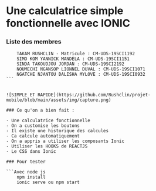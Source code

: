 # Une calculatrice simple fonctionnelle avec IONIC

### Liste des membres

````
    TAKAM RUSHCLIN - Matricule : CM-UDS-19SCI1192
    SIMO KOM YANNICK MANDELA : CM-UDS-19SCI1151
    SINDA TAKOUDJOU JORDAN : CM-UDS-19SCI2192
    NOUMECHI NGANSOP LIONNEL DUVAL : CM-UDS-19SCI1071
    NGATCHE NJANTOU DALISHA MYLOVE : CM-UDS-19SCI0932
```


![SIMPLE ET RAPIDE](https://github.com/Rushclin/projet-mobile/blob/main/assets/img/capture.png)

### Ce qu'on a bien fait :

- Une calculatrice fonctionnelle
- On a customise les boutons
- Il existe une historique des calcules
- Ca calcule automatiquement
- On a appris a utiliser les composants Ionic
- Utiliser les HOOKS de REACTJS
- Le CSS dans Ionic

### Pour tester

```Avec node js
    npm install
    ionic serve ou npm start
````
